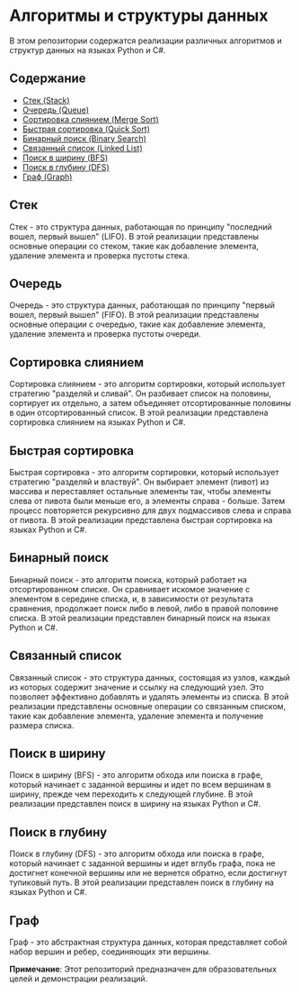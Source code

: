 # Алгоритмы и структуры данных

В этом репозитории содержатся реализации различных алгоритмов и структур данных на языках Python и C#.

## Содержание

- [Стек (Stack)](#стек)
- [Очередь (Queue)](#очередь)
- [Сортировка слиянием (Merge Sort)](#сортировка-слиянием)
- [Быстрая сортировка (Quick Sort)](#быстрая-сортировка)
- [Бинарный поиск (Binary Search)](#бинарный-поиск)
- [Связанный список (Linked List)](#связанный-список)
- [Поиск в ширину (BFS)](#поиск-в-ширину)
- [Поиск в глубину (DFS)](#поиск-в-глубину)
- [Граф (Graph)](#граф)

## Стек

Стек - это структура данных, работающая по принципу "последний вошел, первый вышел" (LIFO). В этой реализации представлены основные операции со стеком, такие как добавление элемента, удаление элемента и проверка пустоты стека.

## Очередь

Очередь - это структура данных, работающая по принципу "первый вошел, первый вышел" (FIFO). В этой реализации представлены основные операции с очередью, такие как добавление элемента, удаление элемента и проверка пустоты очереди.

## Сортировка слиянием

Сортировка слиянием - это алгоритм сортировки, который использует стратегию "разделяй и сливай". Он разбивает список на половины, сортирует их отдельно, а затем объединяет отсортированные половины в один отсортированный список. В этой реализации представлена сортировка слиянием на языках Python и C#.

## Быстрая сортировка

Быстрая сортировка - это алгоритм сортировки, который использует стратегию "разделяй и властвуй". Он выбирает элемент (пивот) из массива и переставляет остальные элементы так, чтобы элементы слева от пивота были меньше его, а элементы справа - больше. Затем процесс повторяется рекурсивно для двух подмассивов слева и справа от пивота. В этой реализации представлена быстрая сортировка на языках Python и C#.

## Бинарный поиск

Бинарный поиск - это алгоритм поиска, который работает на отсортированном списке. Он сравнивает искомое значение с элементом в середине списка, и, в зависимости от результата сравнения, продолжает поиск либо в левой, либо в правой половине списка. В этой реализации представлен бинарный поиск на языках Python и C#.

## Связанный список

Связанный список - это структура данных, состоящая из узлов, каждый из которых содержит значение и ссылку на следующий узел. Это позволяет эффективно добавлять и удалять элементы из списка. В этой реализации представлены основные операции со связанным списком, такие как добавление элемента, удаление элемента и получение размера списка.

## Поиск в ширину

Поиск в ширину (BFS) - это алгоритм обхода или поиска в графе, который начинает с заданной вершины и идет по всем вершинам в ширину, прежде чем переходить к следующей глубине. В этой реализации представлен поиск в ширину на языках Python и C#.

## Поиск в глубину

Поиск в глубину (DFS) - это алгоритм обхода или поиска в графе, который начинает с заданной вершины и идет вглубь графа, пока не достигнет конечной вершины или не вернется обратно, если достигнут тупиковый путь. В этой реализации представлен поиск в глубину на языках Python и C#.

## Граф
Граф - это абстрактная структура данных, которая представляет собой набор вершин и ребер, соединяющих эти вершины.

**Примечание**: Этот репозиторий предназначен для образовательных целей и демонстрации реализаций.
